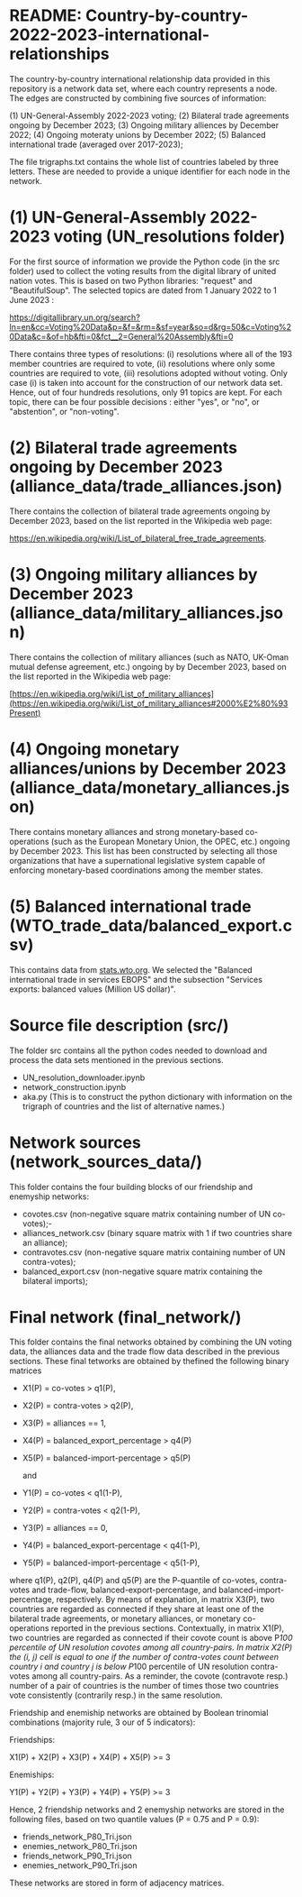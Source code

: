 # README: Country-by-country-2022-2023-international-relationships

The country-by-country international relationship data provided in this repository is a network data set, where each country represents a node. The edges are constructed by combining five sources of information:

(1) UN-General-Assembly 2022-2023 voting;
(2) Bilateral trade agreements ongoing by December 2023;
(3) Ongoing military alliences by December 2022;
(4) Ongoing moteraty unions by December 2022;
(5) Balanced international trade (averaged over 2017-2023);

The file trigraphs.txt contains the whole list of countries labeled by three letters. These are needed to provide a unique identifier for each node in the network.

# (1) UN-General-Assembly 2022-2023 voting (UN_resolutions folder)

For the first source of information we provide the Python code (in the src folder) used to collect the voting results from the digital library of united nation votes. This is based on two Python libraries: "request" and "BeautifulSoup". The selected topics are dated from 1 January 2022 to 1 June 2023 : 

https://digitallibrary.un.org/search?ln=en&cc=Voting%20Data&p=&f=&rm=&sf=year&so=d&rg=50&c=Voting%20Data&c=&of=hb&fti=0&fct__2=General%20Assembly&fti=0

There contains three types of resolutions: (i) resolutions where all of the 193 member countries are required to vote, (ii) resolutions where only some countries are required to vote, (iii) resolutions adopted without voting. Only case (i) is taken into account for the construction of our network data set. 
Hence, out of four hundreds resolutions, only 91 topics are kept. For each topic, there can be four possible decisions : either "yes", or "no", or "abstention", or "non-voting".

# (2) Bilateral trade agreements ongoing by December 2023 (alliance_data/trade_alliances.json)

There contains the collection of bilateral trade agreements ongoing by December 2023, based on the list reported in the Wikipedia web page: 

https://en.wikipedia.org/wiki/List_of_bilateral_free_trade_agreements.

# (3) Ongoing military alliances by December 2023 (alliance_data/military_alliances.json)

There contains the collection of military alliances (such as NATO, UK-Oman mutual defense agreement, etc.) ongoing by by December 2023, based on the list reported in the Wikipedia web page: 

[https://en.wikipedia.org/wiki/List_of_military_alliances](https://en.wikipedia.org/wiki/List_of_military_alliances#2000%E2%80%93Present)


# (4) Ongoing monetary alliances/unions by December 2023 (alliance_data/monetary_alliances.json)

There contains monetary alliances and strong monetary-based co-operations (such as the European Monetary Union, the OPEC, etc.) ongoing by December 2023. This list has been constructed by selecting all those organizations that have a supernational legislative system capable of enforcing monetary-based coordinations among the member states.


# (5) Balanced international trade (WTO_trade_data/balanced_export.csv)

This contains data from [stats.wto.org](https://stats.wto.org/). We selected the "Balanced international trade in services EBOPS" and the subsection "Services exports: balanced values (Million US dollar)". 


# Source file description (src/)

The folder src contains all the python codes needed to download and process the data sets mentioned in the previous sections.

- UN_resolution_downloader.ipynb
- network_construction.ipynb
- aka.py (This is to construct the python dictionary with information on the trigraph of countries and the list of alternative names.)


# Network sources (network_sources_data/)

This folder contains the four building blocks of our friendship and enemyship networks:

- covotes.csv (non-negative square matrix containing number of UN co-votes);- 
- alliances_network.csv (binary square matrix with 1 if two countries share an alliance);
- contravotes.csv (non-negative square matrix containing number of UN contra-votes);
- balanced_export.csv (non-negative square matrix containing the bilateral imports);

# Final network (final_network/)

This folder contains the final networks obtained by combining the UN voting data, the alliances data and the trade flow data described in the previous sections. These final tetworks are obtained by thefined the following binary matrices

- X1(P) = co-votes > q1(P),
- X2(P) = contra-votes > q2(P),
- X3(P) = alliances == 1,
- X4(P) = balanced_export_percentage > q4(P)
- X5(P) = balanced-import-percentage > q5(P)

  and

- Y1(P) = co-votes < q1(1-P),
- Y2(P) = contra-votes < q2(1-P),
- Y3(P) = alliances == 0,
- Y4(P) = balanced_export-percentage < q4(1-P),
- Y5(P) = balanced-import-percentage < q5(1-P),
  
where q1(P), q2(P), q4(P) and q5(P) are the P-quantile of co-votes, contra-votes and trade-flow, balanced-export-percentage, and balanced-import-percentage, respectively. 
By means of explanation, in matrix X3(P), two countries are regarded as connected if they share at least one of the bilateral trade agreements, or monetary alliances, or monetary co-operations reported in the previous sections. 
Contextually, in matrix X1(P), two countries are regarded as connected if their covote count is above P*100 percentile of UN resolution covotes among all country-pairs. In matrix X2(P) the (i, j) cell is equal to one if the number of contra-votes count between country i and country j is below P*100 percentile of UN resolution contra-votes among all country-pairs.  As a reminder, the covote (contravote resp.) number of a pair of countries is the number of times those two countries vote consistently (contrarily resp.) in the same resolution. 

Friendship and enemiship networks are obtained by Boolean trinomial combinations (majority rule, 3 our of 5 indicators):

Friendships:

X1(P) + X2(P) + X3(P) + X4(P) + X5(P) >= 3

Enemiships:

Y1(P) + Y2(P) + Y3(P) + Y4(P) + Y5(P) >= 3

Hence, 2 friendship networks and 2 enemyship networks are stored in the following files, based on two quantile values (P = 0.75 and P = 0.9): 

- friends_network_P80_Tri.json
- enemies_network_P80_Tri.json
- friends_network_P90_Tri.json
- enemies_network_P90_Tri.json

These networks are stored in form of adjacency matrices. 
